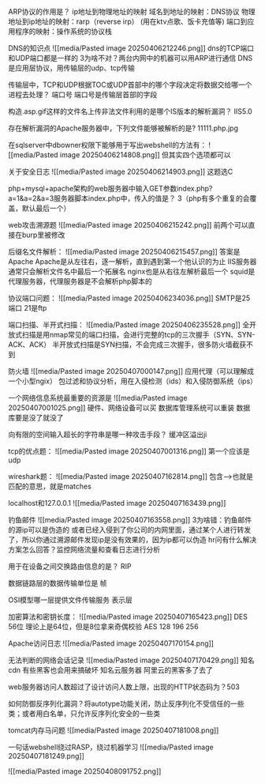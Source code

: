 
ARP协议的作用是？  ip地址到物理地址的映射
域名到地址的映射：DNS协议
物理地址到ip地址的映射：rarp（reverse irp） (用在ktv点歌、饭卡充值等)
端口到应用程序的映射：操作系统的协议栈

DNS的知识点
![[media/Pasted image 20250406212246.png]]
dns的TCP端口和UDP端口都是一样的
3为啥不对？两台内网中的机器可以用ARP进行通信
DNS是应用层协议，用传输层的udp、tcp传输


传输层中，TCP和UDP根据TOC或UDP首部中的哪个字段决定将数据交给哪一个进程去处理？ 端口号
端口号是传输层首部的字段

构造.asp.gif这样的文件名上传非法文件利用的是哪个IS版本的解析漏洞？
IIS5.0

存在解析漏洞的Apache服务器中，下列文件能够被解析的是?
11111.php.jpg

在sqlserver中dbowner权限下能够用于写出webshell的方法有：
![[media/Pasted image 20250406214808.png]]
但其实四个选项都可以

关于安全日志
![[media/Pasted image 20250406214903.png]]
这题选C


php+mysql+apache架构的web服务器中输入GET参数index.php?a=1&a=2&a=3服务器脚本index.php中，传入的值是？
3（php有多个重复的会覆盖，默认最后一个）

web攻击溯源题
![[media/Pasted image 20250406215242.png]]
前两个可以直接在burp里被修改


后缀名文件解析：
![[media/Pasted image 20250406215457.png]]
答案是Apache  Apache是从左往右，逐一解析，直到遇到第一个他认识的为止
IIS服务器通常只会解析文件名中最后一个拓展名
nginx也是从右往左解析最后一个
squid是代理服务器，代理服务器是不会解析php脚本的


协议端口问题：
![[media/Pasted image 20250406234036.png]]
SMTP是25端口  21是ftp

端口扫描、半开式扫描：
![[media/Pasted image 20250406235528.png]]
全开放式扫描是用nmap常见的端口扫描，会进行完整的tcp的三次握手（SYN、SYN-ACK、ACK）
半开放式扫描是SYN扫描，不会完成三次握手，很多防火墙截获不到


防火墙
![[media/Pasted image 20250407000147.png]]
应用代理（可以理解成一个小型ngix）
包过滤和协议分析，用在入侵检测（ids）和入侵防御系统（ips）


一个网络信息系统最重要的资源是
![[media/Pasted image 20250407001025.png]]
硬件、网络设备可以买
数据库管理系统可以重装
数据库要是没了就没了


向有限的空间输入超长的字符串是哪一种攻击手段？
缓冲区溢出ji


tcp的优点题：
![[media/Pasted image 20250407001316.png]]
第一个应该是udp


wireshark题：
![[media/Pasted image 20250407162814.png]]
包含-->也就是匹配的意思，就是matches

localhost和127.0.0.1
![[media/Pasted image 20250407163439.png]]


钓鱼邮件
![[media/Pasted image 20250407163558.png]]
3为啥错：钓鱼邮件的源ip可以是伪造的
或者已经入侵到了你公司的内网里面，通过某个人进行转发了，所以你通过溯源邮件发现ip是没有效果的，因为ip都可以伪造
hr问有什么解决方案怎么回答？监控网络流量和查看日志进行分析


用于在设备之间交换路由信息的是？ RIP


数据链路层的数据传输单位是 帧


OSI模型哪一层提供文件传输服务  表示层


加密算法和密钥长度：
![[media/Pasted image 20250407165423.png]]
DES 56位  理论上是64位，但是8位拿来奇偶校验
AES  128 196 256


Apache访问日志
![[media/Pasted image 20250407170154.png]]


无法判断的网络会话记录
![[media/Pasted image 20250407170429.png]]
知名cdn  有些黑客也会用来搞破坏
知名云服务器  阿里云的黑客多了去了


web服务器访问人数超过了设计访问人数上限，出现的HTTP状态码为？503


如何防御反序列化漏洞？将autotype功能关闭，防止反序列化不受信任的一些类；或者用白名单，只允许反序列化安全的一些类


tomcat内存马问题
![[media/Pasted image 20250407181008.png]]


一句话webshell绕过RASP，绕过机器学习
![[media/Pasted image 20250407181249.png]]


![[media/Pasted image 20250408091752.png]]
